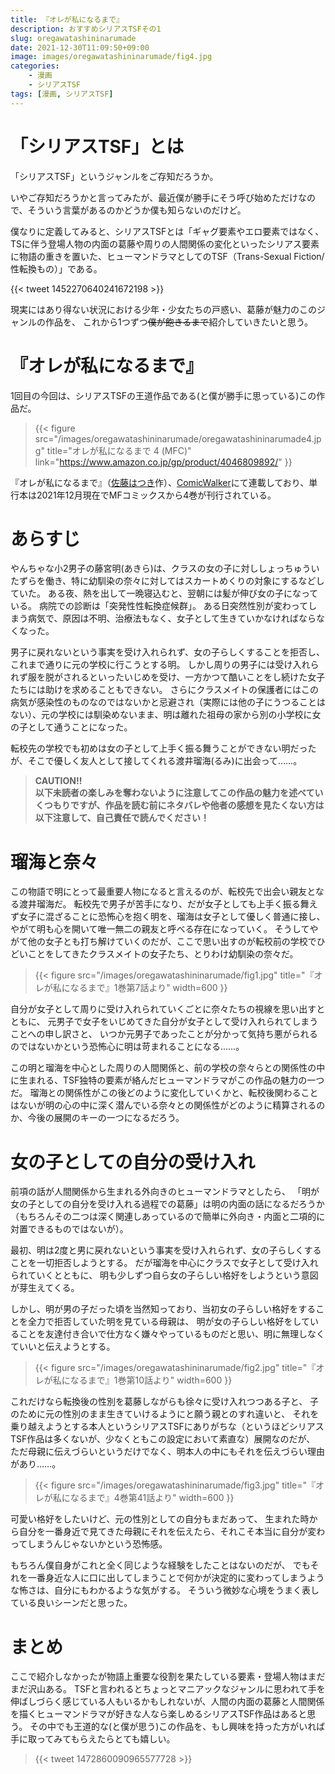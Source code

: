 ```yaml
---
title: 『オレが私になるまで』
description: おすすめシリアスTSFその1
slug: oregawatashininarumade
date: 2021-12-30T11:09:50+09:00
image: images/oregawatashininarumade/fig4.jpg
categories:
    - 漫画
    - シリアスTSF
tags: [漫画, シリアスTSF]
---
```

# 「シリアスTSF」とは

「シリアスTSF」というジャンルをご存知だろうか。

いやご存知だろうかと言ってみたが、最近僕が勝手にそう呼び始めただけなので、そういう言葉があるのかどうか僕も知らないのだけど。

僕なりに定義してみると、シリアスTSFとは「ギャグ要素やエロ要素ではなく、TSに伴う登場人物の内面の葛藤や周りの人間関係の変化といったシリアス要素に物語の重きを置いた、ヒューマンドラマとしてのTSF（Trans-Sexual Fiction/性転換もの）」である。

{{< tweet 1452270640241672198 >}}

現実にはあり得ない状況における少年・少女たちの戸惑い、葛藤が魅力のこのジャンルの作品を、
これから1つずつ~~僕が飽きるまで~~紹介していきたいと思う。

# 『オレが私になるまで』
1回目の今回は、シリアスTSFの王道作品である(と僕が勝手に思っている)この作品だ。
>{{< figure
    src="/images/oregawatashininarumade/oregawatashininarumade4.jpg"
    title="オレが私になるまで 4 (MFC)"
    link="https://www.amazon.co.jp/gp/product/4046809892/"
>}}

『オレが私になるまで』（[佐藤はつき](https://twitter.com/hatukisu?s=20)作）、[ComicWalker](https://comic-walker.com/contents/detail/KDCW_MF00000120010000_68/)にて連載しており、単行本は2021年12月現在でMFコミックスから4巻が刊行されている。

# あらすじ
やんちゃな小2男子の藤宮明(あきら)は、クラスの女の子に対ししょっちゅういたずらを働き、特に幼馴染の奈々に対してはスカートめくりの対象にするなどしていた。
ある夜、熱を出して一晩寝込むと、翌朝には髪が伸び女の子になっている。
病院での診断は「突発性性転換症候群」。
ある日突然性別が変わってしまう病気で、原因は不明、治療法もなく、女子として生きていかなければならなくなった。

男子に戻れないという事実を受け入れられず、女の子らしくすることを拒否し、これまで通りに元の学校に行こうとする明。
しかし周りの男子には受け入れられず服を脱がされるといったいじめを受け、一方かつて酷いことをし続けた女子たちには助けを求めることもできない。
さらにクラスメイトの保護者にはこの病気が感染性のものなのではないかと忌避され（実際には他の子にうつることはない）、元の学校には馴染めないまま、明は離れた祖母の家から別の小学校に女の子として通うことになった。

転校先の学校でも初めは女の子として上手く振る舞うことができない明だったが、そこで優しく友人として接してくれる渡井瑠海(るみ)に出会って……。


>**CAUTION!!**  
>**以下未読者の楽しみを奪わないように注意してこの作品の魅力を述べていくつもりですが、作品を読む前にネタバレや他者の感想を見たくない方は以下注意して、自己責任で読んでください！**


# 瑠海と奈々
この物語で明にとって最重要人物になると言えるのが、転校先で出会い親友となる渡井瑠海だ。
転校先で男子が苦手になり、だが女子としても上手く振る舞えず女子に混ざることに恐怖心を抱く明を、瑠海は女子として優しく普通に接し、やがて明も心を開いて唯一無二の親友と呼べる存在になっていく。
そうしてやがて他の女子とも打ち解けていくのだが、ここで思い出すのが転校前の学校でひどいことをしてきたクラスメイトの女子たち、とりわけ幼馴染の奈々だ。
>{{< figure
    src="/images/oregawatashininarumade/fig1.jpg"
    title="『オレが私になるまで』1巻第7話より"
    width=600
>}}

自分が女子として周りに受け入れられていくごとに奈々たちの視線を思い出すとともに、
元男子で女子をいじめてきた自分が女子として受け入れられてしまうことへの申し訳さと、
いつか元男子であったことが分かって気持ち悪がられるのではないかという恐怖心に明は苛まれることになる……。

この明と瑠海を中心とした周りの人間関係と、前の学校の奈々らとの関係性の中に生まれる、TSF独特の要素が絡んだヒューマンドラマがこの作品の魅力の一つだ。
瑠海との関係性がこの後どのように変化していくかと、転校後関わることはないが明の心の中に深く潜んでいる奈々との関係性がどのように精算されるのか、今後の展開のキーの一つになるだろう。

# 女の子としての自分の受け入れ
前項の話が人間関係から生まれる外向きのヒューマンドラマとしたら、
「明が女の子としての自分を受け入れる過程での葛藤」は明の内面の話になるだろうか（もちろんその二つは深く関連しあっているので簡単に外向き・内面と二項的に対置できるものではないが）。

最初、明は2度と男に戻れないという事実を受け入れられず、女の子らしくすることを一切拒否しようとする。
だが瑠海を中心にクラスで女子として受け入れられていくとともに、
明も少しずつ自ら女の子らしい格好をしようという意図が芽生えてくる。

しかし、明が男の子だった頃を当然知っており、当初女の子らしい格好をすることを全力で拒否していた明を見ている母親は、
明が女の子らしい格好をしていることを友達付き合いで仕方なく嫌々やっているものだと思い、明に無理しなくていいと伝えようとする。

>{{< figure
     src="/images/oregawatashininarumade/fig2.jpg"
     title="『オレが私になるまで』1巻第10話より"
     width=600
>}}

これだけなら転換後の性別を葛藤しながらも徐々に受け入れつつある子と、
子のために元の性別のまま生きていけるようにと願う親とのすれ違いと、
それを乗り越えようとする本人というシリアスTSFにありがちな（というほどシリアスTSF作品は多くないが、少なくともこの設定において素直な）展開なのだが、
ただ母親に伝えづらいというだけでなく、明本人の中にもそれを伝えづらい理由があり……。

>{{< figure
     src="/images/oregawatashininarumade/fig3.jpg"
     title="『オレが私になるまで』4巻第41話より"
     width=600
>}}

可愛い格好をしたいけど、元の性別としての自分もまだあって、
生まれた時から自分を一番身近で見てきた母親にそれを伝えたら、それこそ本当に自分が変わってしまうんじゃないかという恐怖感。

もちろん僕自身がこれと全く同じような経験をしたことはないのだが、
でもそれを一番身近な人に口に出してしまうことで何かが決定的に変わってしまうような怖さは、自分にもわかるような気がする。
そういう微妙な心境をうまく表している良いシーンだと思った。

# まとめ
ここで紹介しなかったが物語上重要な役割を果たしている要素・登場人物はまだまだ沢山ある。
TSFと言われるとちょっとマニアックなジャンルに思われて手を伸ばしづらく感じている人もいるかもしれないが、人間の内面の葛藤と人間関係を描くヒューマンドラマが好きな人なら楽しめるシリアスTSF作品はあると思う。
その中でも王道的な(と僕が思う)この作品を、もし興味を持った方がいれば手に取ってみてもらえたらとても嬉しい。

>{{< tweet 1472860090965577728 >}}

